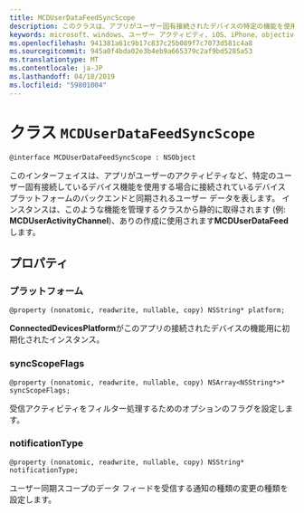 ```yaml
---
title: MCDUserDataFeedSyncScope
description: このクラスは、アプリがユーザー固有接続されたデバイスの特定の機能を使用する場合に接続されているデバイス プラットフォームのバックエンドと同期されるユーザー データを表します。
keywords: microsoft、windows、ユーザー アクティビティ、iOS、iPhone、objectiveC に接続されているデバイス、プロジェクトのローマ
ms.openlocfilehash: 941381a61c9b17c837c25b089f7c7073d581c4a8
ms.sourcegitcommit: 945a0f4bda02e3b4eb9a665379c2af9bd5285a53
ms.translationtype: MT
ms.contentlocale: ja-JP
ms.lasthandoff: 04/18/2019
ms.locfileid: "59801004"
---
```

# <a name="class-mcduserdatafeedsyncscope"></a>クラス `MCDUserDataFeedSyncScope`

```
@interface MCDUserDataFeedSyncScope : NSObject
```
 このインターフェイスは、アプリがユーザーのアクティビティなど、特定のユーザー固有接続しているデバイス機能を使用する場合に接続されているデバイス プラットフォームのバックエンドと同期されるユーザー データを表します。 インスタンスは、このような機能を管理するクラスから静的に取得されます (例: **MCDUserActivityChannel**)、ありの作成に使用されます**MCDUserDataFeed**します。

## <a name="properties"></a>プロパティ

### <a name="platform"></a>プラットフォーム
`@property (nonatomic, readwrite, nullable, copy) NSString* platform;`

**ConnectedDevicesPlatform**がこのアプリの接続されたデバイスの機能用に初期化されたインスタンス。

### <a name="syncscopeflags"></a>syncScopeFlags
`@property (nonatomic, readwrite, nullable, copy) NSArray<NSString*>* syncScopeFlags;`

受信アクティビティをフィルター処理するためのオプションのフラグを設定します。

### <a name="notificationtype"></a>notificationType
`@property (nonatomic, readwrite, nullable, copy) NSString* notificationType;`

ユーザー同期スコープのデータ フィードを受信する通知の種類の変更の種類を設定します。

```